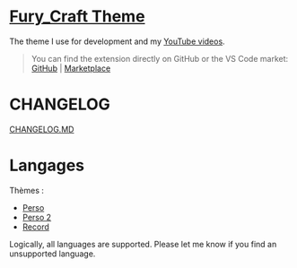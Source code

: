 # [Fury_Craft Theme](https://marketplace.visualstudio.com/items?itemName=aolland.gckn-theme)

The theme I use for development and my [YouTube videos](https://www.youtube.com/c/furycraft).

> You can find the extension directly on GitHub or the VS Code market: [GitHub](https://github.com/FuryCraft/vscodetheme) | [Marketplace](https://marketplace.visualstudio.com/items?itemName=aolland.gckn-theme)

# CHANGELOG

[CHANGELOG.MD](CHANGELOG.md)

# Langages

Thèmes :

- [Perso](https://marketplace.visualstudio.com/items?itemName=teabyii.ayu)
- [Perso 2](https://marketplace.visualstudio.com/items?itemName=Luxcium.pop-n-lock-theme-vscode)
- [Record](https://marketplace.visualstudio.com/items?itemName=jdinhlife.gruvbox)

Logically, all languages ​​are supported. Please let me know if you find an unsupported language.

